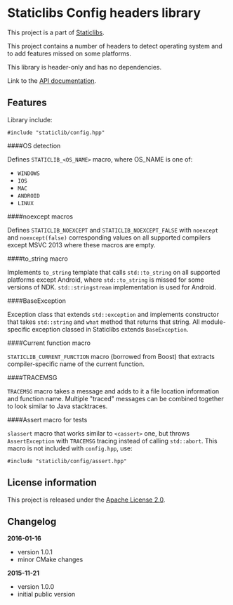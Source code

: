 Staticlibs Config headers library
=================================

This project is a part of [Staticlibs](http://staticlibs.net/).

This project contains a number of headers to detect operating system and to 
add features missed on some platforms.

This library is header-only and has no dependencies.

Link to the [API documentation](http://staticlibs.github.io/staticlib_config/docs/html/namespacestaticlib_1_1config.html).

Features
--------

Library include:

    #include "staticlib/config.hpp"

####OS detection

Defines `STATICLIB_<OS_NAME>` macro, where OS_NAME is one of:

 - `WINDOWS`
 - `IOS`
 - `MAC`
 - `ANDROID`
 - `LINUX`

####noexcept macros

Defines `STATICLIB_NOEXCEPT` and `STATICLIB_NOEXCEPT_FALSE` with `noexcept` and `noexcept(false)`
corresponding values on all supported compilers except MSVC 2013 where these macros are empty.

####to_string macro

Implements `to_string` template that calls `std::to_string` on all supported platforms except Android, 
where `std::to_string` is missed for some versions of NDK. `std::stringstream` implementation
is used for Android.

####BaseException

Exception class that extends `std::exception` and implements constructor that takes `std::string`
and `what` method that returns that string. All module-specific exception classed in Staticlibs 
extends `BaseException`.

####Current function macro

`STATICLIB_CURRENT_FUNCTION` macro (borrowed from Boost) that extracts compiler-specific
name of the current function.

####TRACEMSG

`TRACEMSG` macro takes a message and adds to it a file location information and function name.
Multiple "traced" messages can be combined together to look similar to Java stacktraces.

####Assert macro for tests

`slassert` macro that works similar to `<cassert>` one, but throws `AssertException` with
`TRACEMSG` tracing instead of calling `std::abort`. This macro is not included with `config.hpp`, use:

    #include "staticlib/config/assert.hpp"

License information
-------------------

This project is released under the [Apache License 2.0](http://www.apache.org/licenses/LICENSE-2.0).

Changelog
---------

**2016-01-16**

 * version 1.0.1
 * minor CMake changes

**2015-11-21**

 * version 1.0.0
 * initial public version
